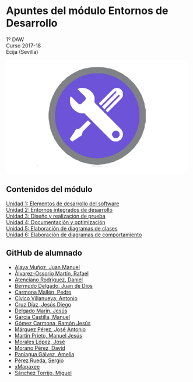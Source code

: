 # Apuntes del módulo Entornos de Desarrollo

1º DAW  
Curso 2017-18  
Écija (Sevilla)  

![Entornos de desarrollo](img/entornosdesarrollo.png)


## Contenidos del módulo

[Unidad 1: Elementos de desarrollo del software](1.ELEMENTOS.md)   
[Unidad 2: Entornos integrados de desarrollo](2.ENTORNOS.md)  
[Unidad 3: Diseño y realización de prueba](3.PRUEBAS.md)  
[Unidad 4: Documentación y optimización](4.DOCUMENTACION.md)  
[Unidad 5: Elaboración de diagramas de clases](5.DIAGRAMAS_CLASES.md)  
[Unidad 6: Elaboración de diagramas de comportamiento](6.DIAGRAMAS_COMPORTAMIENTO.md)    


## GitHub de alumnado

- [Alaya Muñoz, Juan Manuel](https://github.com/JMTR25)
- [Álvarez-Ossorio Martín, Rafael](https://github.com/raom30)
- [Atenciano Rodríguez, Daniel](https://github.com/daniatenciano)
- [Bermudo Delgado, Juan de Dios](https://github.com/ezxioj87)
- [Carmona Mallén, Pedro](https://github.com/pcarmona14)
- [Cívico Villanueva, Antonio]( https://github.com/civico91)
- [Cruz Díaz, Jesús Diego](https://github.com/diegocd)
- [Delgado Marín, Jesús](https://github.com/Jesusdm92)
- [García Castilla, Manuel](https://github.com/ManuelGC98)
- [Gómez Carmona, Ramón Jesús](https://github.com/ComandPromt)
- [Márquez Pérez, José Antonio](https://github.com/santonio97)
- [Martín Prieto, Manuel Jesús](https://github.com/M25R4PTOR)
- [Morales López, José](https://github.com/jomolo96)
- [Morano Pérez, David](https://github.com/davidmoranoperez)
- [Paniagua Gálvez, Amelia]( https://github.com/AmeliaPaniagua)
- [Pérez Rueda, Sergio](https://github.com/sergioperezrueda)
- [xMapaxee](https://github.com/xMapaxee)
- [Sánchez Torrijo, Miguel](https://github.com/miguelst1)






